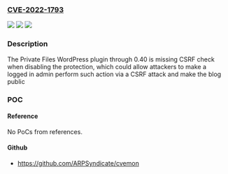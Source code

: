 ### [CVE-2022-1793](https://cve.mitre.org/cgi-bin/cvename.cgi?name=CVE-2022-1793)
![](https://img.shields.io/static/v1?label=Product&message=Private%20Files&color=blue)
![](https://img.shields.io/static/v1?label=Version&message=n%2Fa&color=blue)
![](https://img.shields.io/static/v1?label=Vulnerability&message=CWE-352%20Cross-Site%20Request%20Forgery%20(CSRF)&color=brighgreen)

### Description

The Private Files WordPress plugin through 0.40 is missing CSRF check when disabling the protection, which could allow attackers to make a logged in admin perform such action via a CSRF attack and make the blog public

### POC

#### Reference
No PoCs from references.

#### Github
- https://github.com/ARPSyndicate/cvemon

